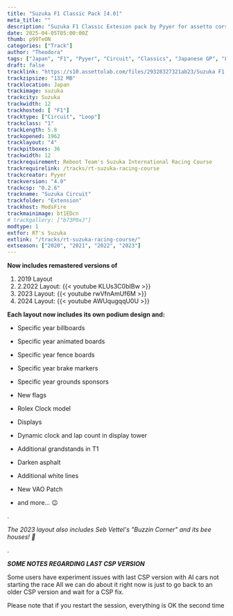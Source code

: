 ```yaml
---
title: "Suzuka F1 Classic Pack [4.0]"
meta_title: ""
description: "Suzuka F1 Classic Extesion pack by Pyyer for assetto corsa"
date: 2025-04-05T05:00:00Z
thumb: p99TeON
categories: ["Track"]
author: "Theodora"
tags: ["Japan", "F1", "Pyyer", "Circuit", "Classics", "Japanese GP", "Loop"]
draft: false
tracklink: "https://s10.assettolab.com/files/29328327321ab23/Suzuka F1 Classics Extensions 4.0.zip"
trackzipsize: "132 MB"
tracklocation: Japan
trackimage: suzuka
trackcity: Suzuka
trackwidth: 12
trackhosted: [ "F1"]
tracktype: ["Circuit", "Loop"]
trackclass: "1" 
trackLength: 5.8
trackopened: 1962
tracklayout: "4"
trackpitboxes: 36
trackwidth: 12
trackrequirement: Reboot Team's Suzuka International Racing Course
trackrequirelink: /tracks/rt-suzuka-racing-course
trackcreator: Pyyer
trackversion: "4.0"
trackcsp: "0.2.6"
trackname: "Suzuka Circuit"
trackfolder: "Extension"
trackhost: ModsFire
trackmainimage: bt1EDcn
# trackgallery: ["b73P0xJ"]
modtype: 1
extfor: RT's Suzuka
extlink: "/tracks/rt-suzuka-racing-course/"
extseason: ["2020", "2021", "2022", "2023"]
---
```


**Now includes remastered versions of**

1. 2019 Layout
2. 2.2022 Layout: 
   {{< youtube KLUs3C0bIBw >}}
3. 2023 Layout: 
   {{< youtube rwVfnAmUf6M >}}
4. 2024 Layout:
   {{< youtube AWUqugqqU0U >}}

**Each layout now includes its own podium design and:**

- Specific year billboards

- Specific year animated boards

- Specific year fence boards

- Specific year brake markers

- Specific year grounds sponsors

- New flags

- Rolex Clock model

- Displays

- Dynamic clock and lap count in display tower

- Additional grandstands in T1

- Darken asphalt

- Additional white lines

- New VAO Patch

- and more... 😉


.

*The 2023 layout also includes Seb Vettel's "Buzzin Corner" and its bee houses! 🐝*

.

***SOME NOTES REGARDING LAST CSP VERSION***

Some users have experiment issues with last CSP version with AI cars not starting the race All we can do about it right now is just to go back to an older CSP version and wait for a CSP fix.

Please note that if you restart the session, everything is OK the second time